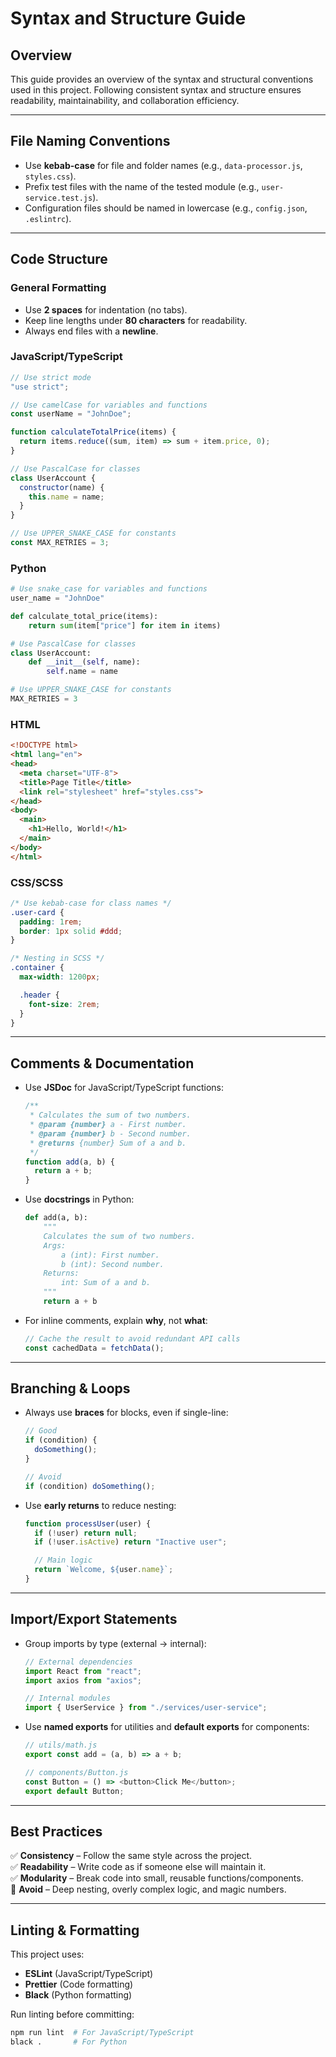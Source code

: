 # Syntax and Structure Guide  

## Overview  
This guide provides an overview of the syntax and structural conventions used in this project. Following consistent syntax and structure ensures readability, maintainability, and collaboration efficiency.  

---  

## File Naming Conventions  
- Use **kebab-case** for file and folder names (e.g., `data-processor.js`, `styles.css`).  
- Prefix test files with the name of the tested module (e.g., `user-service.test.js`).  
- Configuration files should be named in lowercase (e.g., `config.json`, `.eslintrc`).  

---  

## Code Structure  

### General Formatting  
- Use **2 spaces** for indentation (no tabs).  
- Keep line lengths under **80 characters** for readability.  
- Always end files with a **newline**.  

### JavaScript/TypeScript  
```javascript  
// Use strict mode  
"use strict";  

// Use camelCase for variables and functions  
const userName = "JohnDoe";  

function calculateTotalPrice(items) {  
  return items.reduce((sum, item) => sum + item.price, 0);  
}  

// Use PascalCase for classes  
class UserAccount {  
  constructor(name) {  
    this.name = name;  
  }  
}  

// Use UPPER_SNAKE_CASE for constants  
const MAX_RETRIES = 3;  
```  

### Python  
```python  
# Use snake_case for variables and functions  
user_name = "JohnDoe"  

def calculate_total_price(items):  
    return sum(item["price"] for item in items)  

# Use PascalCase for classes  
class UserAccount:  
    def __init__(self, name):  
        self.name = name  

# Use UPPER_SNAKE_CASE for constants  
MAX_RETRIES = 3  
```  

### HTML  
```html  
<!DOCTYPE html>  
<html lang="en">  
<head>  
  <meta charset="UTF-8">  
  <title>Page Title</title>  
  <link rel="stylesheet" href="styles.css">  
</head>  
<body>  
  <main>  
    <h1>Hello, World!</h1>  
  </main>  
</body>  
</html>  
```  

### CSS/SCSS  
```css  
/* Use kebab-case for class names */  
.user-card {  
  padding: 1rem;  
  border: 1px solid #ddd;  
}  

/* Nesting in SCSS */  
.container {  
  max-width: 1200px;  

  .header {  
    font-size: 2rem;  
  }  
}  
```  

---  

## Comments & Documentation  
- Use **JSDoc** for JavaScript/TypeScript functions:  
  ```javascript  
  /**  
   * Calculates the sum of two numbers.  
   * @param {number} a - First number.  
   * @param {number} b - Second number.  
   * @returns {number} Sum of a and b.  
   */  
  function add(a, b) {  
    return a + b;  
  }  
  ```  
- Use **docstrings** in Python:  
  ```python  
  def add(a, b):  
      """  
      Calculates the sum of two numbers.  
      Args:  
          a (int): First number.  
          b (int): Second number.  
      Returns:  
          int: Sum of a and b.  
      """  
      return a + b  
  ```  
- For inline comments, explain **why**, not **what**:  
  ```javascript  
  // Cache the result to avoid redundant API calls  
  const cachedData = fetchData();  
  ```  

---  

## Branching & Loops  
- Always use **braces** for blocks, even if single-line:  
  ```javascript  
  // Good  
  if (condition) {  
    doSomething();  
  }  

  // Avoid  
  if (condition) doSomething();  
  ```  
- Use **early returns** to reduce nesting:  
  ```javascript  
  function processUser(user) {  
    if (!user) return null;  
    if (!user.isActive) return "Inactive user";  

    // Main logic  
    return `Welcome, ${user.name}`;  
  }  
  ```  

---  

## Import/Export Statements  
- Group imports by type (external → internal):  
  ```javascript  
  // External dependencies  
  import React from "react";  
  import axios from "axios";  

  // Internal modules  
  import { UserService } from "./services/user-service";  
  ```  
- Use **named exports** for utilities and **default exports** for components:  
  ```javascript  
  // utils/math.js  
  export const add = (a, b) => a + b;  

  // components/Button.js  
  const Button = () => <button>Click Me</button>;  
  export default Button;  
  ```  

---  

## Best Practices  
✅ **Consistency** – Follow the same style across the project.  
✅ **Readability** – Write code as if someone else will maintain it.  
✅ **Modularity** – Break code into small, reusable functions/components.  
🚫 **Avoid** – Deep nesting, overly complex logic, and magic numbers.  

---  

## Linting & Formatting  
This project uses:  
- **ESLint** (JavaScript/TypeScript)  
- **Prettier** (Code formatting)  
- **Black** (Python formatting)  

Run linting before committing:  
```sh  
npm run lint  # For JavaScript/TypeScript  
black .       # For Python  
```  
